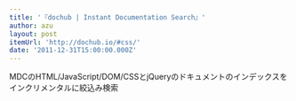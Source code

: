 ```yaml
---
title: '『dochub | Instant Documentation Search』'
author: azu
layout: post
itemUrl: 'http://dochub.io/#css/'
date: '2011-12-31T15:00:00.000Z'
---
```

MDCのHTML/JavaScript/DOM/CSSとjQueryのドキュメントのインデックスをインクリメンタルに絞込み検索
